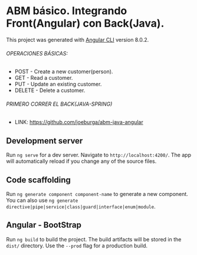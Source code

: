 # ABM básico. Integrando Front(Angular) con Back(Java). 


This project was generated with [Angular CLI](https://github.com/angular/angular-cli) version 8.0.2.

###### OPERACIONES BÁSICAS: 

* POST - Create a new customer(person).
* GET - Read a customer.
* PUT - Update an existing customer.
* DELETE - Delete a customer.

###### PRIMERO CORRER EL BACK(JAVA-SPRING)
* LINK: https://github.com/joeburga/abm-java-angular


## Development server

Run `ng serve` for a dev server. Navigate to `http://localhost:4200/`. The app will automatically reload if you change any of the source files.

## Code scaffolding

Run `ng generate component component-name` to generate a new component. You can also use `ng generate directive|pipe|service|class|guard|interface|enum|module`.

## Angular - BootStrap

Run `ng build` to build the project. The build artifacts will be stored in the `dist/` directory. Use the `--prod` flag for a production build.
